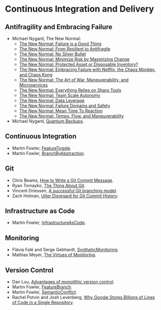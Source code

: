# Continuous Integration and Delivery

## Antifragility and Embracing Failure

- Michael Nygard, The New Normal:
  - [The New Normal: Failure is a Good Thing](http://blog.cognitect.com/blog/2016/2/3/the-new-normal-failure-is-a-good-thing)
  - [The New Normal: From Resilient to Antifragile](http://blog.cognitect.com/blog/2016/2/18/the-new-normal-from-resilient-to-antifragile)
  - [The New Normal: No Silver Bullet](http://blog.cognitect.com/blog/2016/2/25/the-new-normal-no-silver-bullet)
  - [The New Normal: Minimize Risk by Maximizing Change](http://blog.cognitect.com/blog/2016/3/3/the-new-normal-minimize-risk-by-maximizing-change)
  - [The New Normal: Protected Asset or Disposable Inventory?](http://blog.cognitect.com/blog/2016/3/17/the-new-normal-protected-asset-or-disposable-inventory)
  - [The New Normal: Embracing Failure with Netflix, the Chaos Monkey, and Chaos Kong](http://blog.cognitect.com/blog/2016/3/24/the-new-normal-embracing-failure-with-netflix-the-chaos-monkey-and-chaos-kong)
  - [The New Normal: The Art of War, Maneuverability, and Microservices](http://blog.cognitect.com/blog/2016/3/31/the-new-normal-the-art-of-war-maneuverability-and-microservices)
  - [The New Normal: Everything Relies on Sharp Tools](http://blog.cognitect.com/blog/2016/4/22/the-new-normal-everything-relies-on-sharp-tools)
  - [The New Normal: Team Scale Autonomy](http://blog.cognitect.com/blog/2016/6/16/the-new-normal-team-scale-autonomy)
  - [The New Normal: Data Leverage](http://blog.cognitect.com/blog/2016/6/28/the-new-normal-data-leverage)
  - [The New Normal: Failure Domains and Safety](http://blog.cognitect.com/blog/2016/7/7/the-new-normal-failure-domains-and-safety)
  - [The New Normal: Mean Time To Reaction](http://blog.cognitect.com/blog/2016/8/11/the-new-normal-mean-time-to-reaction)
  - [The New Normal: Tempo, Flow, and Maneuverability](http://blog.cognitect.com/blog/2016/8/18/the-new-normal-tempo-flow-and-maneuverability)
- Michael Nygard, [Quantum Backups](http://www.michaelnygard.com/blog/2009/03/quantum-backups/).

## Continuous Integration

- Martin Fowler, [FeatureToggle](http://martinfowler.com/bliki/FeatureToggle.html).
- Martin Fowler, [BranchByAbstraction](http://martinfowler.com/bliki/BranchByAbstraction.html).

## Git

- Chris Beams, [How to Write a Git Commit Message](http://chris.beams.io/posts/git-commit/).
- Ryan Tomayko, [The Thing About Git](http://2ndscale.com/rtomayko/2008/the-thing-about-git).
- Vincent Driessen, [A successful Git branching model](http://nvie.com/posts/a-successful-git-branching-model/).
- Zach Holman, [Utter Disregard for Git Commit History](https://zachholman.com/posts/git-commit-history/).

## Infrastructure as Code

- Martin Fowler, [InfrastructureAsCode](http://martinfowler.com/bliki/InfrastructureAsCode.html).

## Monitoring

- Flávia Falé and Serge Gebhardt, [SyntheticMonitoring](https://martinfowler.com/bliki/SyntheticMonitoring.html).
- Mathias Meyer, [The Virtues of Monitoring](http://www.paperplanes.de/2011/1/5/the_virtues_of_monitoring.html).

## Version Control

- Dan Luu, [Advantages of monolithic version control](http://danluu.com/monorepo/).
- Martin Fowler, [FeatureBranch](http://martinfowler.com/bliki/FeatureBranch.html).
- Martin Fowler, [SemanticConflict](http://martinfowler.com/bliki/SemanticConflict.html).
- Rachel Potvin and Josh Levenberg, [Why Google Stores Billions of Lines of Code in a Single Repository](http://cacm.acm.org/magazines/2016/7/204032-why-google-stores-billions-of-lines-of-code-in-a-single-repository/fulltext).
